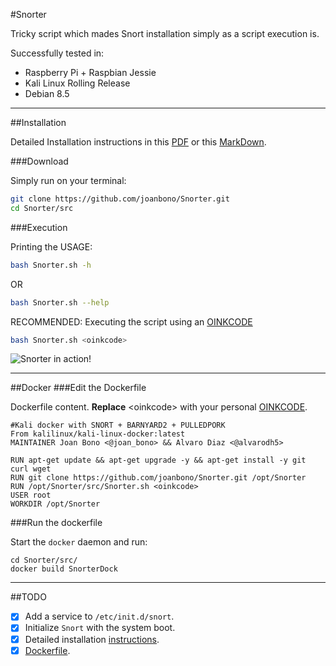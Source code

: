 #Snorter

Tricky script which mades Snort installation simply as a script execution is.

Successfully tested in:

+ Raspberry Pi + Raspbian Jessie
+ Kali Linux Rolling Release
+ Debian 8.5

***

##Installation

Detailed Installation instructions in this [PDF](doc/Instructions_EN.pdf) or this [MarkDown](doc/INSTALL.md).

###Download

Simply run on your terminal:

~~~~bash
git clone https://github.com/joanbono/Snorter.git
cd Snorter/src
~~~~

###Execution

Printing the USAGE:

~~~~bash
bash Snorter.sh -h
~~~~

OR

~~~~bash
bash Snorter.sh --help
~~~~

RECOMMENDED: Executing the script using an [OINKCODE](https://www.snort.org/oinkcodes)

~~~~bash
bash Snorter.sh <oinkcode>
~~~~

![Snorter in action!](https://github.com/joanbono/SnortBot/blob/master/img/snorter.jpg)

***

##Docker
###Edit the Dockerfile

Dockerfile content. __Replace__ \<oinkcode\> with your personal [OINKCODE](https://www.snort.org/oinkcodes).

~~~~
#Kali docker with SNORT + BARNYARD2 + PULLEDPORK
From kalilinux/kali-linux-docker:latest
MAINTAINER Joan Bono <@joan_bono> && Alvaro Diaz <@alvarodh5>

RUN apt-get update && apt-get upgrade -y && apt-get install -y git curl wget
RUN git clone https://github.com/joanbono/Snorter.git /opt/Snorter
RUN /opt/Snorter/src/Snorter.sh <oinkcode>
USER root
WORKDIR /opt/Snorter
~~~~

###Run the dockerfile

Start the `docker` daemon and run:

~~~~
cd Snorter/src/
docker build SnorterDock
~~~~

***

##TODO

+ [x] Add a service to `/etc/init.d/snort`.
+ [x] Initialize `Snort` with the system boot.
+ [x] Detailed installation [instructions](doc/Instructions_EN.pdf).
+ [x] [Dockerfile](https://github.com/joanbono/Snorter/blob/master/src/SnorterDock/Dockerfile).
